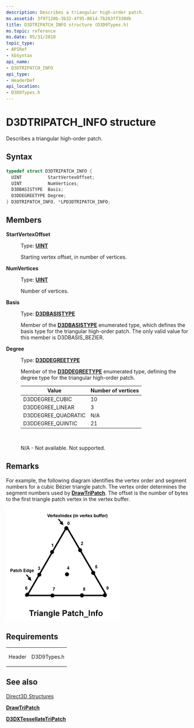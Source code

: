 ```yaml
---
description: Describes a triangular high-order patch.
ms.assetid: 3f97120b-3b32-4f95-8614-7b263ff330db
title: D3DTRIPATCH_INFO structure (D3D9Types.h)
ms.topic: reference
ms.date: 05/31/2018
topic_type:
- APIRef
- kbSyntax
api_name:
- D3DTRIPATCH_INFO
api_type:
- HeaderDef
api_location:
- D3D9Types.h
---
```


# D3DTRIPATCH\_INFO structure

Describes a triangular high-order patch.

## Syntax


```C++
typedef struct D3DTRIPATCH_INFO {
  UINT          StartVertexOffset;
  UINT          NumVertices;
  D3DBASISTYPE  Basis;
  D3DDEGREETYPE Degree;
} D3DTRIPATCH_INFO, *LPD3DTRIPATCH_INFO;
```



## Members

<dl> <dt>

**StartVertexOffset**
</dt> <dd>

Type: **[**UINT**](../winprog/windows-data-types.md)**

</dd> <dd>

Starting vertex offset, in number of vertices.

</dd> <dt>

**NumVertices**
</dt> <dd>

Type: **[**UINT**](../winprog/windows-data-types.md)**

</dd> <dd>

Number of vertices.

</dd> <dt>

**Basis**
</dt> <dd>

Type: **[**D3DBASISTYPE**](./d3dbasistype.md)**

</dd> <dd>

Member of the [**D3DBASISTYPE**](./d3dbasistype.md) enumerated type, which defines the basis type for the triangular high-order patch. The only valid value for this member is D3DBASIS\_BEZIER.

</dd> <dt>

**Degree**
</dt> <dd>

Type: **[**D3DDEGREETYPE**](./d3ddegreetype.md)**

</dd> <dd>

Member of the [**D3DDEGREETYPE**](./d3ddegreetype.md) enumerated type, defining the degree type for the triangular high-order patch.



| Value                | Number of vertices |
|----------------------|--------------------|
| D3DDEGREE\_CUBIC     | 10                 |
| D3DDEGREE\_LINEAR    | 3                  |
| D3DDEGREE\_QUADRATIC | N/A                |
| D3DDEGREE\_QUINTIC   | 21                 |



 

N/A - Not available. Not supported.

</dd> </dl>

## Remarks

For example, the following diagram identifies the vertex order and segment numbers for a cubic Bézier triangle patch. The vertex order determines the segment numbers used by [**DrawTriPatch**](/windows/win32/api/d3d9helper/nf-d3d9helper-idirect3ddevice9-drawtripatch). The offset is the number of bytes to the first triangle patch vertex in the vertex buffer.

![diagram of a triangular high-order patch with nine vertices](images/hop-tripatch-info.png)

## Requirements



|                   |                                                                                        |
|-------------------|----------------------------------------------------------------------------------------|
| Header<br/> | <dl> <dt>D3D9Types.h</dt> </dl> |



## See also

<dl> <dt>

[Direct3D Structures](dx9-graphics-reference-d3d-structures.md)
</dt> <dt>

[**DrawTriPatch**](/windows/win32/api/d3d9helper/nf-d3d9helper-idirect3ddevice9-drawtripatch)
</dt> <dt>

[**D3DXTessellateTriPatch**](d3dxtessellatetripatch.md)
</dt> </dl>

 

 
